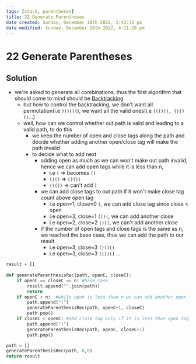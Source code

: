 ```yaml
---
tags: [stack, parentheses]
title: 22 Generate Parentheses
date created: Sunday, December 18th 2022, 3:42:32 pm
date modified: Sunday, December 18th 2022, 4:11:20 pm
---
```


# 22 Generate Parentheses

## Solution

- we're asked to generate all combinations, thus the first algorithm that should come to mind should be [Backtracking](public-docs/Algo/Fundamental%20Algorithms/Recursion/Backtracking.md)
	- but how to control the backtracking, we don't want all permutation(i.e `)))(((`), we want all the valid ones(i.e `((())), ()()()`…)
	- well, how can we control whether out path is valid and leading to a valid path, to do this
		- we keep the number of open and close tags along the path and decide whether adding another open/close tag will make the path invalid
		- to decide what to add next
			- adding open as much as we can won't make out path invalid, hence we can add open tags while it is less than n,  
				- i.e `(` => becomes `((`
				- `()()` => `()()(`
				- `((())` => can't add `)`
			- we can add close tags to out path if it won't make close tag count above open tag
				- i.e open=1, close=0 `(`, we can add close tag since close < open
				- i.e open=3, close=1 `(()(`, we can add another close
				- i.e open=2, close=2 `()()`, we can't add another close
			- if the number of open tags and close tags is the same as n, we reached the base case, thus we can add the path to our result
				- i.e open=3, close=3 `()()()`
				- i.e open=3, close=3 `(())()` …

```python
result = []
    
def generateParenthesisRec(path, openC, closeC):
    if openC == closeC == n: #base case
        result.append("".join(path))
        return
    if openC < n:  #while open is less than n we can add another open tag
        path.append("(")
        generateParenthesisRec(path, openC+1, closeC)
        path.pop()
    if closeC < openC: #add close tag only if it is less than open tag's count 
        path.append(")")
        generateParenthesisRec(path, openC, closeC+1)
        path.pop()        

path = []
generateParenthesisRec(path, 0,0)
return result
```
